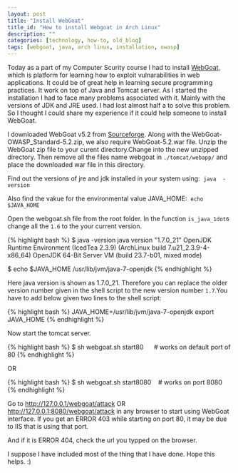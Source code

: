 ```yaml
---
layout: post
title: "Install WebGoat"
title_id: "How to install Webgoat in Arch Linux"
description: ""
categories: [technology, how-to, old_blog]
tags: [webgoat, java, arch linux, installation, owasp]
---
```


Today as a part of my Computer Scurity course I had to install [WebGoat](https://www.owasp.org/index.php/Category:OWASP_WebGoat_Project),
which is platform for learning how to exploit vulnarabilities in web applications. It could be of great help in learning
secure programming practices. It work on top of Java and Tomcat server. As I started the installation I had to face many
problems associated with it. Mainly with the versions of JDK and JRE used. I had lost almost half a to solve this problem.
So I thought I could share my experience if it could help someone to install WebGoat.

I downloaded WebGoat v5.2 from [Sourceforge](http://sourceforge.net/projects/owasp/files/WebGoat/WebGoat%205.2/). Along
with the WebGoat-OWASP_Standard-5.2.zip, we also require WebGoat-5.2.war file. Unzip the WebGoat zip file to your curent
directory.Change into the new unzipped directory. Then remove all the files name webgoat in `./tomcat/webapp/` and place
the downloaded war file in this directory.

Find out the versions of jre and jdk installed in your system using:  `java  -version`

Also find the vakue for the environmental value JAVA_HOME:  `echo $JAVA_HOME`

Open the webgoat.sh file from the root folder. In the function `is_java_1dot6` change all the `1.6` to the your current
version.

{% highlight bash %}
$ java -version
java version "1.7.0_21"
OpenJDK Runtime Environment (IcedTea 2.3.9) (ArchLinux build 7.u21_2.3.9-4-x86_64)
OpenJDK 64-Bit Server VM (build 23.7-b01, mixed mode)

$ echo $JAVA_HOME
/usr/lib/jvm/java-7-openjdk
{% endhighlight %}

Here java version is shown as 1.7.0_21. Therefore you can replace the older version number given in the shell script to the
new version number `1.7`.You have to add below given two lines to the shell script:

{% highlight bash %}
JAVA_HOME=/usr/lib/jvm/java-7-openjdk
export  JAVA_HOME
{% endhighlight %}

Now start the tomcat server.

{% highlight bash %}
$ sh webgoat.sh start80      # works on default port of 80
{% endhighlight %}

OR

{% highlight bash %}
$ sh webgoat.sh start8080    # works on port 8080
{% endhighlight %}

Go to http://127.0.0.1/webgoat/attack OR http://127.0.0.1:8080/webgoat/attack in any browser to start using WebGoat interface.
If you get an ERROR 403 while starting on port 80, it may be due to IIS that is using that port.

And if it is ERROR 404, check the url you typped on the browser.

I suppose I have included most of the thing that I have done. Hope this helps. :)

